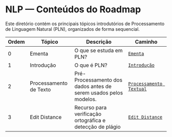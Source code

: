 # NLP — Conteúdos do Roadmap

Este diretório contém os principais tópicos introdutórios de Processamento de Linguagem Natural (PLN), organizados de forma sequencial.

| Ordem | Tópico         | Descrição                                                  | Caminho                  |
|-------|----------------|------------------------------------------------------------|--------------------------|
| 0     | Ementa         | O que se estuda em PLN?                                    | [`Ementa`](./Ementa/README.md) |
| 1     | Introdução     | O que é PLN?                                               | [`Introdução`](./Introdução/) |
| 2     | Processamento de Texto | Pré-Processamento dos dados antes de serem usados pelos modelos. | [`Processamento Textual`](./ProcessamentoTextual/) |
| 3     | Edit Distance | Recurso para verificação ortográfica e detecção de plágio | [`Edit Distance`](./ProcessamentoTextual/EditDistance.md) |